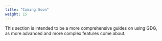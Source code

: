 ```yaml
---
title: "Coming Soon"
weight: 15
---
```


This section is intended to be a more comprehensive guides on using GDG, as more advanced and more complex features come about. 